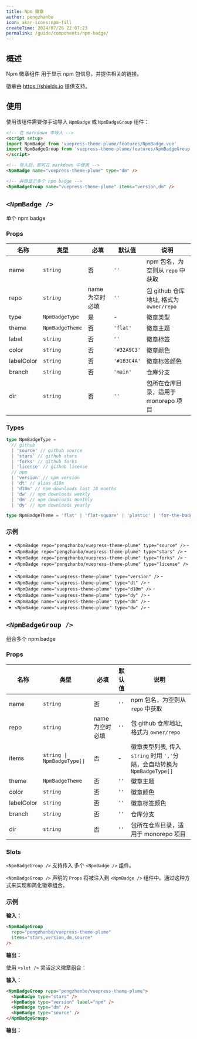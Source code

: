 ```yaml
---
title: Npm 徽章
author: pengzhanbo
icon: akar-icons:npm-fill
createTime: 2024/07/26 22:07:23
permalink: /guide/components/npm-badge/
---
```


<script setup>
import NpmBadge from 'vuepress-theme-plume/features/NpmBadge.vue'
import NpmBadgeGroup from 'vuepress-theme-plume/features/NpmBadgeGroup.vue'
</script>

## 概述

Npm 徽章组件 用于显示 npm 包信息，并提供相关的链接。

徽章由 <https://shields.io> 提供支持。

## 使用

使用该组件需要你手动导入 `NpmBadge` 或 `NpmBadgeGroup` 组件：

```md :no-line-numbers
<!-- 在 markdown 中导入 -->
<script setup>
import NpmBadge from 'vuepress-theme-plume/features/NpmBadge.vue'
import NpmBadgeGroup from 'vuepress-theme-plume/features/NpmBadgeGroup.vue'
</script>

<!-- 导入后，即可在 markdown 中使用 -->
<NpmBadge name="vuepress-theme-plume" type="dm" />

<!-- 并排显示多个 npm badge -->
<NpmBadgeGroup name="vuepress-theme-plume" items="version,dm" />
```

<NpmBadge name="vuepress-theme-plume" type="dm" />

<NpmBadgeGroup name="vuepress-theme-plume" items="version,dm" />

## `<NpmBadge />`

单个 npm badge

### Props

| 名称       | 类型            | 必填            | 默认值      | 说明                                    |
| ---------- | --------------- | --------------- | ----------- | --------------------------------------- |
| name       | `string`        | 否              | `''`        | npm 包名，为空则从 `repo` 中获取        |
| repo       | `string`        | name 为空时必填 | `''`        | 包 github 仓库地址, 格式为 `owner/repo` |
| type       | `NpmBadgeType`  | 是              | -           | 徽章类型                                |
| theme      | `NpmBadgeTheme` | 否              | `'flat'`    | 徽章主题                                |
| label      | `string`        | 否              | `''`        | 徽章标签                                |
| color      | `string`        | 否              | `'#32A9C3'` | 徽章颜色                                |
| labelColor | `string`        | 否              | `'#1B3C4A'` | 徽章标签颜色                            |
| branch     | `string`        | 否              | `'main'`    | 仓库分支                                |
| dir        | `string`        | 否              | `''`        | 包所在仓库目录，适用于 monorepo 项目    |

### Types

```ts
type NpmBadgeType =
  // github
  | 'source' // github source
  | 'stars' // github stars
  | 'forks' // github forks
  | 'license' // github license
  // npm
  | 'version' // npm version
  | 'dt' // alias d18m
  | 'd18m' // npm downloads last 18 months
  | 'dw' // npm downloads weekly
  | 'dm' // npm downloads monthly
  | 'dy' // npm downloads yearly

type NpmBadgeTheme = 'flat' | 'flat-square' | 'plastic' | 'for-the-badge' | 'social'
```

### 示例

- `<NpmBadge repo="pengzhanbo/vuepress-theme-plume" type="source" />` - <NpmBadge repo="pengzhanbo/vuepress-theme-plume" type="source" />
- `<NpmBadge repo="pengzhanbo/vuepress-theme-plume" type="stars" />` - <NpmBadge repo="pengzhanbo/vuepress-theme-plume" type="stars" />
- `<NpmBadge repo="pengzhanbo/vuepress-theme-plume" type="forks" />` - <NpmBadge repo="pengzhanbo/vuepress-theme-plume" type="forks" />
- `<NpmBadge repo="pengzhanbo/vuepress-theme-plume" type="license" />` - <NpmBadge repo="pengzhanbo/vuepress-theme-plume" type="license" />
- `<NpmBadge name="vuepress-theme-plume" type="version" />` - <NpmBadge repo="pengzhanbo/vuepress-theme-plume" type="version" />
- `<NpmBadge name="vuepress-theme-plume" type="dt" />` - <NpmBadge repo="pengzhanbo/vuepress-theme-plume" type="dt" />
- `<NpmBadge name="vuepress-theme-plume" type="d18m" />` - <NpmBadge repo="pengzhanbo/vuepress-theme-plume" type="d18m" />
- `<NpmBadge name="vuepress-theme-plume" type="dy" />` - <NpmBadge repo="pengzhanbo/vuepress-theme-plume" type="dy" />
- `<NpmBadge name="vuepress-theme-plume" type="dm" />` - <NpmBadge repo="pengzhanbo/vuepress-theme-plume" type="dm" />
- `<NpmBadge name="vuepress-theme-plume" type="dw" />` - <NpmBadge repo="pengzhanbo/vuepress-theme-plume" type="dw" />

## `<NpmBadgeGroup />`

组合多个 npm badge

### Props

| 名称       | 类型            | 必填            | 默认值 | 说明                                    |
| ---------- | --------------- | --------------- | ------ | --------------------------------------- |
| name       | `string`        | 否              | `''`   | npm 包名，为空则从 `repo` 中获取        |
| repo       | `string`        | name 为空时必填 | `''`   | 包 github 仓库地址, 格式为 `owner/repo` |
| items       | `string \| NpmBadgeType[]` | 否  | -      | 徽章类型列表, 传入 `string` 时用 `','`分隔，会自动转换为 `NpmBadgeType[]`        |
| theme      | `NpmBadgeTheme` | 否              | `''`   | 徽章主题                                |
| color      | `string`        | 否              | `''`   | 徽章颜色                                |
| labelColor | `string`        | 否              | `''`   | 徽章标签颜色                            |
| branch     | `string`        | 否              | `''`   | 仓库分支                                |
| dir        | `string`        | 否              | `''`   | 包所在仓库目录，适用于 monorepo 项目    |

### Slots

`<NpmBadgeGroup />` 支持传入 多个 `<NpmBadge />` 组件。

`<NpmBadgeGroup />` 声明的 `Props` 将被注入到 `<NpmBadge />` 组件中。通过这种方式来实现和简化徽章组合。

### 示例

**输入：**

```md :no-line-numbers
<NpmBadgeGroup
  repo="pengzhanbo/vuepress-theme-plume"
  items="stars,version,dm,source"
/>
```

**输出：**

<NpmBadgeGroup repo="pengzhanbo/vuepress-theme-plume" items="stars,version,dm,source" />

使用 `<slot />` 灵活定义徽章组合：

**输入：**

```md :no-line-numbers
<NpmBadgeGroup repo="pengzhanbo/vuepress-theme-plume">
  <NpmBadge type="stars" />
  <NpmBadge type="version" label="npm" />
  <NpmBadge type="dm" />
  <NpmBadge type="source" />
</NpmBadgeGroup>
```

**输出：**

<NpmBadgeGroup repo="pengzhanbo/vuepress-theme-plume">
  <NpmBadge type="stars" />
  <NpmBadge type="version" label="npm" />
  <NpmBadge type="dm" />
  <NpmBadge type="source" />
</NpmBadgeGroup>
